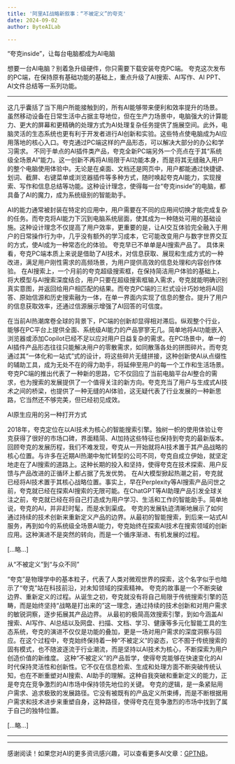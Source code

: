 ```yaml
---
title: '阿里AI战略新叙事：“不被定义”的夸克'
date: 2024-09-02
author: ByteAILab

---
```


“夸克inside”，让每台电脑都成为AI电脑

想要一台AI电脑？别着急升级硬件，你只需要下载安装夸克PC端。
夸克这次发布的PC端，在保持原有基础功能的基础上，重点升级了AI搜索、AI写作、AI PPT、AI文件总结等一系列功能。

---
这几乎囊括了当下用户所能接触到的，所有AI能够带来便利和效率提升的场景。
虽然移动设备在日常生活中占据主导地位，但在生产力场景中，电脑强大的计算能力、更大的屏幕和更精确的处理方式为AI处理复杂任务提供了施展空间。此外，电脑灵活的生态系统也更有利于开发者进行AI创新和实验。这些特点使电脑成为AI应用落地的核心入口。夸克通过PC端这样的产品形态，可以解决大部分的办公和学习需求。
不同于单点的AI插件类产品，夸克全新PC端另外一个亮点在于其“系统级全场景AI”能力。这一创新不再将AI局限于AI功能本身，而是将其无缝融入用户的整个电脑使用体验中。无论是在桌面、文档还是网页中，用户都能通过快捷键、划词、截屏、右键菜单或浏览器插件等多种方式，随时唤起夸克AI能力，实现搜索、写作和信息总结等功能。这种设计理念，使得每一台“夸克inside”的电脑，都具备了AI的魔力，成为系统级别的智能助手。

AI的能力通常被封装在特定的应用中，用户需要在不同的应用间切换才能完成复杂的任务。而夸克将AI能力下沉到电脑系统层面，使其成为一种随处可用的基础设施。这种设计理念不仅提高了用户效率，更重要的是，让AI交互体验完全融入于用户的日常操作行为中，几乎没有额外的学习成本，它可能改变用户与数字世界交互的方式，使AI成为一种常态化的体验。
夸克早已不单单是AI搜索产品了。
具体来看，夸克PC端本质上来说是借助了AI技术，对信息获取、展现和生成方式的一种改进，满足用户刚性需求的高频场景，为用户提供高效的信息处理和内容创作体验。
在AI搜索上，一个月前的夸克超级搜索框，在保持简洁用户体验的基础上，将大模型与AI搜索深度结合，用户只要在超级搜索框输入需求，夸克就能明确识别真实意图，并返回给用户相匹配的结果。而夸克PC端的三栏式设计巧妙地将AI回答、原始信源和历史搜索融为一体，在单一界面内实现了信息的整合。提升了用户的信息获取效率，还通过信源展示增强了AI回答的可信度。

在当前AI热潮席卷全球的背景下，PC端的创新却显得相对滞后。纵观整个行业，能够在PC平台上提供全面、系统级AI能力的产品寥寥无几。简单地将AI功能嵌入浏览器或添加Copilot已经不足以应对用户日益复杂的需求。在PC场景中，单一的AI插件产品形态往往只能解决用户的零散需求，如同散落各处的拼图碎片。而夸克通过其“一体化和一站式”式的设计，将这些碎片无缝拼接，这种创新使AI从点缀性的辅助工具，成为无处不在的得力助手，将延伸至用户的每一个工作和生活场景。
夸克PC端的推出代表了一种新的思路，它不仅回应了当前电脑平台AI整合的需求，也为搜索的发展提供了一个值得关注的新方向。夸克充当了用户与生成式AI技术之间的桥梁，也提供了一种无缝的AI体验，这无疑代表了行业发展的一种新思路，它当然还不够完美，但已经初见成效。

AI原生应用的另一种打开方式

2018年，夸克定位在以AI技术为核心的智能搜索引擎。独树一帜的使用体验让夸克获得了很好的市场口碑，界面精简、AI加持这些特征也保持到夸克的最新版本。
回顾夸克的发展历程，我们不难发现，夸克从一开始就将AI技术置于其产品战略的核心位置。与许多在近期AI热潮中匆忙转型的公司不同，夸克自成立伊始，就坚定地走在了AI搜索的道路上。这种长期的投入和坚持，使得夸克在技术探索、用户反馈与产品改进的正循环上都占据了先发优势。
在AI大模型掀起热潮之前，夸克就已经将AI技术置于其核心战略位置。事实上，早在Perplexity等AI搜索产品问世之前，夸克就已经在探索AI搜索的无限可能。在ChatGPT等AI助理产品引发全球关注之前，夸克就已经在将自己打造成为用户学习、生活和工作的智能助手。简单地说，夸克的AI，并非赶时髦，而是水到渠成。
夸克的发展轨迹清晰地展示了如何通过持续的技术创新来重新定义产品的边界。从最初的智能搜索，到后来一站式AI服务，再到如今的系统级全场景AI能力，夸克始终在探索AI技术在搜索领域的创新应用。这种演进不是突然的转向，而是一个循序渐进、有机发展的过程。

[…略…]

从“不被定义”到“与众不同”

“夸克”是物理学中的基本粒子，代表了人类对微观世界的探索，这个名字似乎也暗示了“夸克”站在科技前沿，对未知领域的探索精神。
夸克的故事是一个不断突破边界、重新定义的过程。从诞生之初，夸克就没有将自己局限于传统搜索引擎的范畴，而是始终坚持“战略是打出来的”这一理念，通过持续的技术创新和对用户需求的敏锐洞察，逐步拓展其产品边界。
从最初的极简高效搜索引擎，到如今涵盖AI搜索、AI写作、AI总结以及网盘、扫描、文档、学习、健康等多元化智能工具的生态系统，夸克的演进不仅仅是功能的叠加，更是一场对用户需求的深度洞察与回应。在这个过程中，夸克始终保持着一种“不被定义”的姿态，它不囿于传统搜索的固有模式，也不随波逐流于行业潮流，而是坚持以AI技术为核心，不断探索为用户创造价值的新维度。
这种“不被定义”的产品哲学，使得夸克能够在快速变化的AI时代保持灵活性和创新性。它不仅在信息检索、生成和处理方面不断突破传统认知，也在不断重塑对AI搜索、AI助手的理解。这种自我突破和重新定义的能力，正是夸克在竞争激烈的AI市场中保持领先地位的关键。
夸克的逻辑，是一条紧贴用户需求、追求极致的发展路径。它没有被既有的产品定义所束缚，而是不断根据用户需求和技术进步来重塑自身，这种路径，使得夸克在竞争激烈的市场中找到了属于自己的独特位置。

[…略…]

---
---
感谢阅读！如果您对AI的更多资讯感兴趣，可以查看更多AI文章：[GPTNB](https://gptnb.com)。